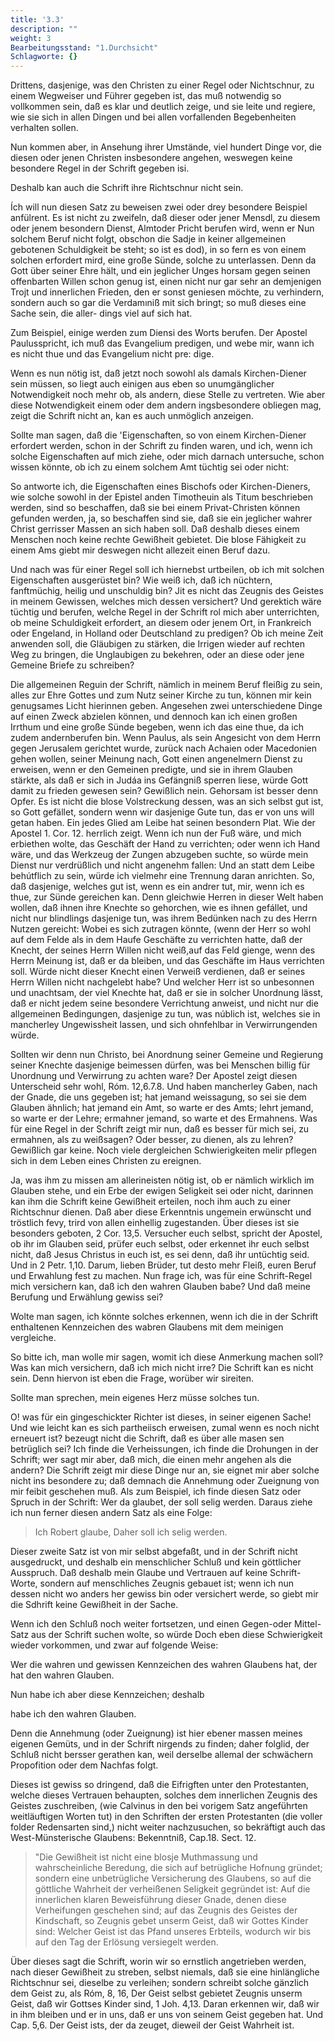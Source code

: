 ```yaml
---
title: '3.3'
description: ""
weight: 3
Bearbeitungsstand: "1.Durchsicht"
Schlagworte: {}
---
```

<!-- Seite 118 -->


Drittens, dasjenige, was den Christen zu
einer Regel oder Nichtschnur, zu einem Wegweiser und
Führer gegeben ist, das muß notwendig so vollkommen
sein, daß es klar und deutlich zeige, und sie leite und regiere,
wie sie sich in allen Dingen und bei allen vorfallenden
Begebenheiten verhalten sollen.

Nun kommen aber, in Ansehung ihrer Umstände,
viel hundert Dinge vor, die diesen oder jenen Christen
insbesondere angehen, weswegen keine besondere Regel
in der Schrift gegeben isi.

Deshalb
 kan auch die Schrift ihre Richtschnur
nicht sein.

Ích will nun diesen Satz zu beweisen zwei oder drey
besondere Beispiel anfülrent. Es ist nicht zu zweifeln,
daß dieser oder jener Mensdl, zu diesem oder jenem besondern
Dienst, Almtoder Pricht berufen wird, wenn er<!-- Seite 119 -->
Nun solchem Beruf nicht folgt, obschon die Sadje in
keiner allgemeinen gebotenen Schuldigkeit be steht; so
ist es dod), in so fern es von einem solchen erfordert
mird, eine große Sünde, solche zu unterlassen. Denn
da Gott über seiner Ehre hält, und ein jeglicher Unges
horsam gegen seinen offenbarten Willen schon genug
ist, einen nicht nur gar sehr an demjenigen Trojt und
innerlichen Frieden, den er sonst geniesen möchte, zu
verhindern, sondern auch so gar die Verdamıniß mit
sich bringt; so muß dieses eine Sache sein, die aller-
dings viel auf sich hat.

  Zum Beispiel, einige werden zum Diensi des
Worts berufen. Der Apostel Paulusspricht, ich muß
das Evangelium predigen, und webe mir, wann
ich es nicht thue und das Evangelium nicht pre:
dige.

Wenn es nun nötig ist, daß jetzt noch sowohl als damals
Kirchen-Diener sein müssen, so liegt auch einigen
aus eben so unumgänglicher Notwendigkeit noch
mehr ob, als andern, diese Stelle zu vertreten. Wie
aber diese Notwendigkeit einem oder dem andern ingsbesondere
obliegen mag, zeigt die Schrift nicht an,
kan es auch unmöglich anzeigen.

Sollte man sagen, daß die 'Eigenschaften, so von
einem Kirchen-Diener erfordert werden, schon
in der Schrift zu finden waren, und ich, wenn ich
solche Eigenschaften auf mich ziehe, oder mich
darnach untersuche, schon wissen könnte, ob ich
zu einem solchem Amt tüchtig sei oder nicht:

So antworte ich, die Eigenschaften eines Bischofs
oder Kirchen-Dieners, wie solche sowohl in der Epistel
anden Timotheuin als Titum beschrieben werden, sind
so beschaffen, daß sie bei einem Privat-Christen können
gefunden werden, ja, so beschaffen sind sie, daß sie ein
jeglicher wahrer Christ gerrisser Massen an sich haben
soll. Daß deshalb dieses einem Menschen noch keine rechte<!-- Seite 120 --><!-- content-0102.xml -->
Gewißheit gebietet. Die blose Fähigkeit zu einem Ams
giebt mir deswegen nicht allezeit einen Beruf dazu.

Und nach was für einer Regel soll ich hiernebst urtbeilen,
ob ich mit solchen Eigenschaften ausgerüstet bin?
Wie weiß ich, daß ich nüchtern, fanftmüchig, heilig
und unschuldig bin? Jit es nicht das Zeugnis des
Geistes in meinem Gewissen, welches mich dessen versichert?
Und gerektich wäre tüchtig und berufen, welche
Regel in der Schrift rol mich aber unterrichten, ob
meine Schuldigkeit erfordert, an diesem oder jenem
Ort, in Frankreich oder Engeland, in Holland oder
Deutschland zu predigen? Ob ich meine Zeit anwenden
soll, die Gläubigen zu stärken, die Irrigen wieder auf
rechten Weg zu bringen, die Unglaubigen zu bekehren,
oder an diese oder jene Gemeine Briefe zu schreiben?

Die allgemeinen Reguin der Schrift, nämlich in
meinem Beruf fleißig zu sein, alles zur Ehre
Gottes und zum Nutz seiner Kirche zu tun, können
mir kein genugsames Licht hierinnen geben. Angesehen
zwei unterschiedene Dinge auf einen Zweck abzielen
können, und dennoch kan ich einen großen Irrthum
und eine große Sünde begeben, wenn ich das eine
thue, da ich zudem andernberufen bin. Wenn Paulus,
als sein Angesicht von dem Herrn gegen Jerusalem gerichtet
wurde, zurück nach Achaien oder Macedonien
gehen wollen, seiner Meinung nach, Gott einen angenelmern
Dienst zu erweisen, wenn er den Gemeinen
predigte, und sie in ihrem Glauben stärkte, als daß er
sich in Judáa ins Gefängniß sperren liese, würde Gott
damit zu frieden gewesen sein? Gewißlich nein. Gehorsam
ist besser denn Opfer. Es ist nicht die blose
Volstreckung dessen, was an sich selbst gut ist, so Gott
gefället, sondern wenn wir dasjenige Gute tun, das er
von uns will getan haben. Ein jedes Glied am Leibe
hat seinen besondern Plat. Wie der Apostel 1. Cor. 12.
herrlich zeigt. Wenn ich nun der Fuß wäre, und<!-- Seite 121 -->
mich erbiethen wolte, das Geschäft der Hand zu verrichten;
oder wenn ich Hand wäre, und das Werkzeug
der Zungen abzugeben suchte, so würde mein Dienst nur
verdrüßlich und nicht angenehm fallen: Und an statt
dem Leibe behútflich zu sein, würde ich vielmehr eine
Trennung daran anrichten. So, daß dasjenige, welches
gut ist, wenn es ein andrer tut, mir, wenn ich es
thue, zur Sünde gereichen kan. Denn gleichwie Herren
in dieser Welt haben wollen, daß ihnen ihre Knechte
so gehorchen, wie es ihnen gefállet, und nicht nur blindlings
dasjenige tun, was ihrem Bedünken nach zu des
Herrn Nutzen gereicht: Wobei es sich zutragen könnte,
(wenn der Herr so wohl auf dem Felde als in dem
Haufe Geschäfte zu verrichten hatte, daß der Knecht,
der seines Herrn Willen nicht weiß,auf das Feld gienge,
wenn des Herrn Meinung ist, daß er da bleiben, und das
Geschäfte im Haus verrichten soll. Würde nicht dieser
Knecht einen Verweiß verdienen, daß er seines
Herrn Willen nicht nachgelebt habe? Und welcher
Herr ist so unbesonnen und unachtsam, der viel Knechte
hat, daß er sie in solcher Unordnung lässt, daß er nicht
jedem seine besondere Verrichtung anweist, und nicht
nur die allgemeinen Bedingungen, dasjenige zu tun,
was núblich ist, welches sie in mancherley Ungewissheit
lassen, und sich ohnfehlbar in Verwirrungenden würde.

Sollten wir denn nun Christo, bei Anordnung seiner
Gemeine und Regierung seiner Knechte dasjenige beimessen
dürfen, was bei Menschen billig für Unordnung
und Verwirrung zu achten ware? Der Apostel zeigt
diesen Unterscheid sehr wohl, Róm. 12,6.7.8. Und
haben mancherley Gaben, nach der Gnade, die
uns gegeben ist; hat jemand weissagung, so sei
sie dem Glauben ähnlich; hat jemand ein Amt,
so warte er des Amts; lehrt jemand, so warte er
der Lehre; ermahner jemand, so warte et des
Ermahnens. Was für eine Regel in der Schrift<!-- Seite 122 -->
zeigt mir nun, daß es besser für mich sei, zu ermahnen,
als zu weißsagen? Oder besser, zu dienen, als zu lehren?
Gewißlich gar keine. Noch viele dergleichen
Schwierigkeiten melir pflegen sich in dem Leben eines
Christen zu ereignen.

Ja, was ihm zu missen am allerineisten nötig ist,
ob er nämlich wirklich im Glauben stehe, und ein Erbe
der ewigen Seligkeit sei oder nicht, darinnen kan ihm
die Schrift keine Gewißheit erteilen, noch ihm auch zu
einer Richtschnur dienen. Daß aber diese Erkenntnis
ungemein erwünscht und tröstlich fevy, trird von allen einhellig
zugestanden. Über dieses ist sie besonders geboten,
2 Cor. 13,5. Versucher euch selbst, spricht
der Apostel, ob ihr im Glauben seid, prüfer euch
selbst, oder erkennet ihr euch selbst nicht, daß
Jesus Christus in euch ist, es sei denn, daß ihr
untüchtig seid. Und in 2 Petr. 1,10. Darum,
lieben Brüder, tut desto mehr Fleiß, euren Beruf
und Erwahlung fest zu machen. Nun frage
ich, was für eine Schrift-Regel mich versichern kan,
daß ich den wahren Glauben babe? Und daß meine
Berufung und Erwählung gewiss sei?

Wolte man sagen, ich könnte solches erkennen,
wenn ich die in der Schrift enthaltenen Kennzeichen
des wabren Glaubens mit dem meinigen
vergleiche.

So bitte ich, man wolle mir sagen, womit ich diese
Anmerkung machen soll? Was kan mich versichern, daß
ich mich nicht irre? Die Schrift kan es nicht sein.
Denn hiervon ist eben die Frage, worüber wir sireiten.

Sollte man sprechen, mein eigenes Herz müsse
solches tun.

O! was für ein gingeschickter Richter ist dieses, in
seiner eigenen Sache! Und wie leicht kan es sich partheiisch
erweisen, zumal wenn es noch nicht erneuert ist?
bezeugt nicht die Schrift, daß es über alle masen<!-- Seite 123 -->
sen betrüglich sei? Ich finde die Verheissungen,
ich finde die Drohungen in der Schrift; wer sagt mir
aber, daß mich, die einen mehr angehen als die andern?
Die Schrift zeigt mir diese Dinge nur an, sie eignet
mir aber solche nicht ins besondere zu; daß demnach
die Annehmung oder Zueignung von mir feibit geschehen
muß. Als zum Beispiel, ich finde diesen Satz
oder Spruch in der Schrift: Wer da glaubet, der
soll selig werden. Daraus ziehe ich nun ferner diesen
andern Satz als eine Folge:

   > Ich Robert glaube,
   Daher soll ich selig werden.

Dieser zweite Satz ist von mir selbst abgefaßt, und
in der Schrift nicht ausgedruckt, und deshalb ein menschlicher
Schluß und kein göttlicher Ausspruch. Daß deshalb
mein Glaube und Vertrauen auf keine Schrift-Worte,
sondern auf menschliches Zeugnis gebauet ist; wenn
ich nun dessen nicht wo anders her gewiss bin oder versichert
werde, so giebt mir die Sdhrift keine Gewißheit
in der Sache.

Wenn ich den Schluß noch weiter fortsetzen, und einen
Gegen-oder Mittel-Satz aus der Schrift suchen
wolte, so würde Doch eben diese Schwierigkeit wieder
vorkommen, und zwar auf folgende Weise:

Wer die wahren und gewissen Kennzeichen des wahren Glaubens hat, der hat den wahren Glauben.

Nun habe ich aber diese Kennzeichen; deshalb

habe ich den wahren Glauben.

Denn die Annehmung (oder Zueignung) ist hier ebener
massen meines eigenen Gemüts, und in der Schrift
nirgends zu finden; daher folglid, der Schluß nicht bersser
gerathen kan, weil derselbe allemal der schwächern
Propofition oder dem Nachfas folgt.

Dieses ist gewiss so dringend, daß die Eifrigften unter
den Protestanten, welche dieses Vertrauen behaupten,
solches dem innerlichen Zeugnis des Geistes zuschreiben,<!-- Seite 124 -->
(wie Calvinus in den bei vorigem Satz angeführten
weitläuftigen Worten tut) in den Schriften der ersten
Protestanten (die voller folder Redensarten sind,)
nicht weiter nachzusuchen, so bekräftigt auch das West-Münsterische
Glaubens: Bekenntniß, Cap.18. Sect. 12.

   > "Die Gewißheit ist nicht eine blosje Muthmassung und
   wahrscheinliche Beredung, die sich auf betrügliche
   Hofnung gründet; sondern eine unbetrügliche Versicherung
   des Glaubens, so auf die göttliche Wahrheit
   der verheißenen Seligkeit gegründet ist: Auf die innerlichen
   klaren Beweisführung dieser Gnade, denen
   diese Verheifungen geschehen sind; auf das Zeugnis
   des Geistes der Kindschaft, so Zeugnis gebet unserm
   Geist, daß wir Gottes Kinder sind: Welcher Geist
   ist das Pfand unseres Erbteils, wodurch wir
   bis auf den Tag der Erlösung versiegelt werden.

Über dieses sagt die Schrift, worin wir so ernstlich
angetrieben werden, nach dieser Gewißheit zu streben,
selbst niemals, daß sie eine hinlängliche Richtschnur
sei, dieselbe zu verleihen; sondern schreibt solche
gänzlich dem Geist zu, als Róm, 8, 16, Der Geist
selbst gebietet Zeugnis unserm Geist, daß wir Gottses
Kinder sind, 1 Joh. 4,13. Daran erkennen
wir, daß wir in ihm bleiben und er in uns, daß er
uns von seinem Geist gegeben hat. Und Cap. 5,6.
Der Geist ists, der da zeuget, dieweil der Geist
Wahrheit ist.


